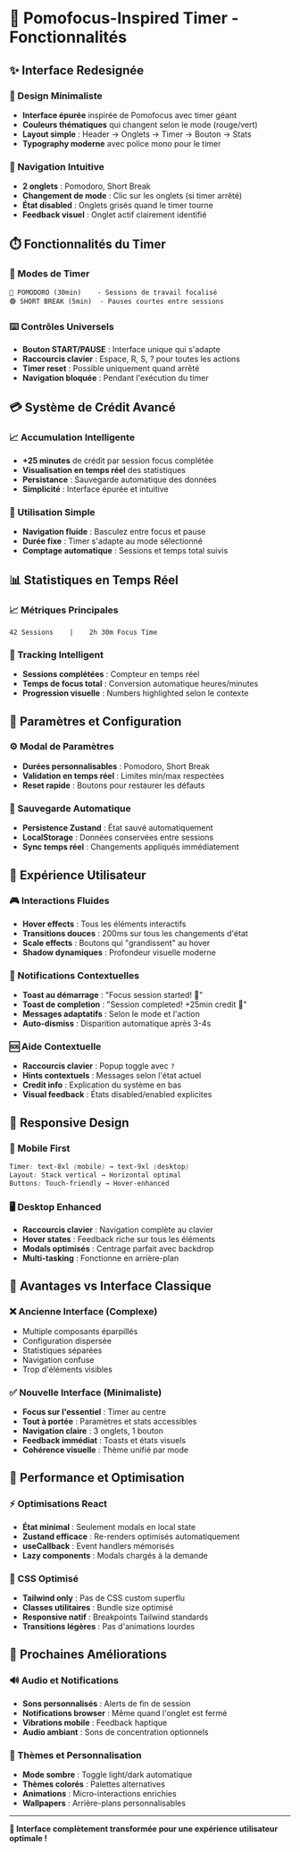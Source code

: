 # 🍅 Pomofocus-Inspired Timer - Fonctionnalités

## ✨ Interface Redesignée

### 🎨 Design Minimaliste
- **Interface épurée** inspirée de Pomofocus avec timer géant
- **Couleurs thématiques** qui changent selon le mode (rouge/vert)
- **Layout simple** : Header → Onglets → Timer → Bouton → Stats
- **Typography moderne** avec police mono pour le timer

### 🎯 Navigation Intuitive
- **2 onglets** : Pomodoro, Short Break
- **Changement de mode** : Clic sur les onglets (si timer arrêté)
- **État disabled** : Onglets grisés quand le timer tourne
- **Feedback visuel** : Onglet actif clairement identifié

## ⏱️ Fonctionnalités du Timer

### 🔄 Modes de Timer
```
🔴 POMODORO (30min)    - Sessions de travail focalisé
🟢 SHORT BREAK (5min)  - Pauses courtes entre sessions  
```

### ⌨️ Contrôles Universels
- **Bouton START/PAUSE** : Interface unique qui s'adapte
- **Raccourcis clavier** : Espace, R, S, ? pour toutes les actions
- **Timer reset** : Possible uniquement quand arrêté
- **Navigation bloquée** : Pendant l'exécution du timer

## 💳 Système de Crédit Avancé

### 📈 Accumulation Intelligente
- **+25 minutes** de crédit par session focus complétée
- **Visualisation en temps réel** des statistiques
- **Persistance** : Sauvegarde automatique des données
- **Simplicité** : Interface épurée et intuitive

### 🎯 Utilisation Simple
- **Navigation fluide** : Basculez entre focus et pause
- **Durée fixe** : Timer s'adapte au mode sélectionné
- **Comptage automatique** : Sessions et temps total suivis

## 📊 Statistiques en Temps Réel

### 📈 Métriques Principales
```
42 Sessions    |    2h 30m Focus Time
```

### 🎯 Tracking Intelligent
- **Sessions complétées** : Compteur en temps réel
- **Temps de focus total** : Conversion automatique heures/minutes
- **Progression visuelle** : Numbers highlighted selon le contexte

## 🔧 Paramètres et Configuration

### ⚙️ Modal de Paramètres
- **Durées personnalisables** : Pomodoro, Short Break
- **Validation en temps réel** : Limites min/max respectées
- **Reset rapide** : Boutons pour restaurer les défauts

### 💾 Sauvegarde Automatique
- **Persistence Zustand** : État sauvé automatiquement
- **LocalStorage** : Données conservées entre sessions
- **Sync temps réel** : Changements appliqués immédiatement

## 📱 Expérience Utilisateur

### 🎮 Interactions Fluides
- **Hover effects** : Tous les éléments interactifs
- **Transitions douces** : 200ms sur tous les changements d'état
- **Scale effects** : Boutons qui "grandissent" au hover
- **Shadow dynamiques** : Profondeur visuelle moderne

### 🔔 Notifications Contextuelles
- **Toast au démarrage** : "Focus session started! 🍅"
- **Toast de completion** : "Session completed! +25min credit 🎉"
- **Messages adaptatifs** : Selon le mode et l'action
- **Auto-dismiss** : Disparition automatique après 3-4s

### 🆘 Aide Contextuelle
- **Raccourcis clavier** : Popup toggle avec `?`
- **Hints contextuels** : Messages selon l'état actuel
- **Credit info** : Explication du système en bas
- **Visual feedback** : États disabled/enabled explicites

## 📱 Responsive Design

### 📱 Mobile First
```css
Timer: text-8xl (mobile) → text-9xl (desktop)
Layout: Stack vertical → Horizontal optimal
Buttons: Touch-friendly → Hover-enhanced
```

### 🖥️ Desktop Enhanced
- **Raccourcis clavier** : Navigation complète au clavier
- **Hover states** : Feedback riche sur tous les éléments
- **Modals optimisés** : Centrage parfait avec backdrop
- **Multi-tasking** : Fonctionne en arrière-plan

## 🎯 Avantages vs Interface Classique

### ❌ Ancienne Interface (Complexe)
- Multiple composants éparpillés
- Configuration dispersée
- Statistiques séparées
- Navigation confuse
- Trop d'éléments visibles

### ✅ Nouvelle Interface (Minimaliste)
- **Focus sur l'essentiel** : Timer au centre
- **Tout à portée** : Paramètres et stats accessibles
- **Navigation claire** : 3 onglets, 1 bouton
- **Feedback immédiat** : Toasts et états visuels
- **Cohérence visuelle** : Thème unifié par mode

## 🚀 Performance et Optimisation

### ⚡ Optimisations React
- **État minimal** : Seulement modals en local state
- **Zustand efficace** : Re-renders optimisés automatiquement
- **useCallback** : Event handlers mémorisés
- **Lazy components** : Modals chargés à la demande

### 🎨 CSS Optimisé
- **Tailwind only** : Pas de CSS custom superflu
- **Classes utilitaires** : Bundle size optimisé
- **Responsive natif** : Breakpoints Tailwind standards
- **Transitions légères** : Pas d'animations lourdes

## 🎯 Prochaines Améliorations

### 🔊 Audio et Notifications
- **Sons personnalisés** : Alerts de fin de session
- **Notifications browser** : Même quand l'onglet est fermé
- **Vibrations mobile** : Feedback haptique
- **Audio ambiant** : Sons de concentration optionnels

### 🌙 Thèmes et Personnalisation
- **Mode sombre** : Toggle light/dark automatique
- **Thèmes colorés** : Palettes alternatives
- **Animations** : Micro-interactions enrichies
- **Wallpapers** : Arrière-plans personnalisables

---

**🎉 Interface complètement transformée pour une expérience utilisateur optimale !**
